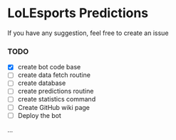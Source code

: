 # LoLEsports Predictions

If you have any suggestion, feel free to create an issue

### TODO

- [x] create bot code base
- [ ] create data fetch routine
- [ ] create database
- [ ] create predictions routine
- [ ] create statistics command
- [ ] Create GitHub wiki page
- [ ] Deploy the bot

...
